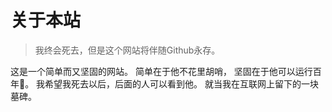 # 关于本站
> 我终会死去，但是这个网站将伴随Github永存。

这是一个简单而又坚固的网站。
简单在于他不花里胡哨，
坚固在于他可以运行百年💑。
我希望我死去以后，后面的人可以看到他。
就当我在互联网上留下的一块墓碑。